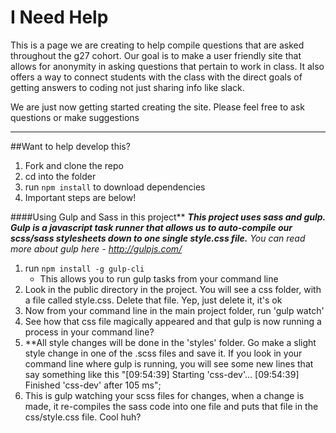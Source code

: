 # I Need Help

This is a page we are creating to help compile questions that are asked
throughout the g27 cohort. Our goal is to make a user friendly site
that allows for anonymity in asking questions
that pertain to work in class. It also offers
a way to connect students with the class with the direct
goals of getting answers to coding not just sharing info like
slack.

We are just now getting started creating
the site. Please feel free to ask questions or make suggestions


----
##Want to help develop this?
1. Fork and clone the repo
1. cd into the folder
1. run `npm install` to download dependencies
1. Important steps are below!

####Using Gulp and Sass in this project**
***This project uses sass and gulp. Gulp is a javascript task runner that allows us to auto-compile our scss/sass stylesheets down to one single style.css file.***
*You can read more about gulp here - http://gulpjs.com/*


1. run `npm install -g gulp-cli`
    * This allows you to run gulp tasks from your command line
1. Look in the public directory in the project. You will see a css folder, with a file called style.css. Delete that file. Yep, just delete it, it's ok
1. Now from your command line in the main project folder, run 'gulp watch'
1. See how that css file magically appeared and that gulp is now running a process in your command line?
1. **All style changes will be done in the 'styles' folder. Go make a slight style change in one of the .scss files and save it. If you look in your command line where gulp is running, you will see some new lines that say something like this "[09:54:39] Starting 'css-dev'...
[09:54:39] Finished 'css-dev' after 105 ms";
1. This is gulp watching your scss files for changes, when a change is made, it re-compiles the sass code into one file and puts that file in the css/style.css file. Cool huh?
